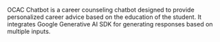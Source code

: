 OCAC Chatbot is a career counseling chatbot designed to provide personalized career advice based on the education of the student. It integrates Google Generative AI SDK for generating responses based on multiple inputs.
